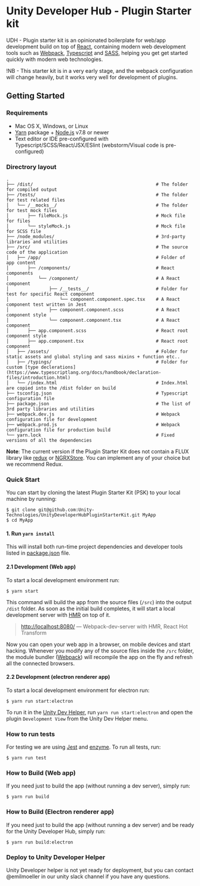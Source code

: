 # Unity Developer Hub - Plugin Starter kit

UDH - Plugin starter kit is an opinionated boilerplate for web/app development build on top of [React](https://facebook.github.io/react/), containing modern web development
tools such as [Webpack](http://webpack.github.io/), [Typescript](https://www.typescriptlang.org/index.html) and [SASS](http://sass-lang.com/), helping you get get started quickly with modern web technologies.

!NB - This starter kit is in a very early stage, and the webpack configuration will change heavily, but it works very well for development of plugins.

## Getting Started

### Requirements

* Mac OS X, Windows, or Linux
* [Yarn](https://yarnpkg.com/) package + [Node.js](https://nodejs.org/) v7.8 or newer 
* Text editor or IDE pre-configured with Typescript/SCSS/React/JSX/ESlint (webstorm/Visual code is pre-configured)

### Directrory layout


```
.
├── /dist/                                              # The folder for compiled output
├── /tests/                                             # The folder for test related files
│   └── /__mocks__/                                     # The folder for test mock files
│       ├── fileMock.js                                 # Mock file for files
│       └── styleMock.js                                # Mock file for SCSS file
├── /node_modules/                                      # 3rd-party libraries and utilities
├── /src/                                               # The source code of the application
│   ├── /app/                                           # Folder of app content
│       ├── /components/                                # React components
│           └── /component/                             # A React component
│               ├── /__tests__/                         # Folder for test for specific React component
│                   └── component.component.spec.tsx    # A React component test written in Jest
│               ├── component.component.scss            # A React component style
│               └── component.component.tsx             # A React component
│       ├── app.component.scss                          # React root component style
│       ├── app.component.tsx                           # React root component
│   ├── /assets/                                        # Folder for static assets and global styling and sass mixins + function etc..
│   ├── /typings/                                       # Folder for custom [type declerations](https://www.typescriptlang.org/docs/handbook/declaration-files/introduction.html)
│   └── /index.html                                     # Index.html are copied into the /dist folder on build
├── tsconfig.json                                       # Typescript configuration file
├── package.json                                        # The list of 3rd party libraries and utilities
├── webpack.dev.js                                      # Webpack configuration file for development
├── webpack.prod.js                                     # Webpack configuration file for production build
└── yarn.lock                                           # Fixed versions of all the dependencies
```

**Note**: The current version if the Plugin Starter Kit does not contain a FLUX library like [redux](https://github.com/reactjs/redux) or [NGRXStore](https://github.com/ngrx/store). You can implement any of your choice but we recommend Redux.

### Quick Start

You can start by cloning the latest Plugin Starter Kit (PSK) to your local machine by running:
```shell
$ git clone git@github.com:Unity-Technologies/UnityDeveloperHubPluginStarterKit.git MyApp
$ cd MyApp
```

#### 1. Run `yarn install`

This will install both run-time project dependencies and developer tools listed
in [package.json](./package.json) file.

#### 2.1 Development (Web app)
To start a local development environment run:

```shell
$ yarn start
```

This command will build the app from the source files (`/src`) into the output
`/dist` folder. As soon as the initial build completes, it will start a local development server with [HMR](https://webpack.github.io/docs/hot-module-replacement) on top of it.
> [http://localhost:8080/](http://localhost:8080/) — Webpack-dev-server with HMR, React Hot Transform

Now you can open your web app in a browser, on mobile devices and start
hacking. Whenever you modify any of the source files inside the `/src` folder,
the module bundler ([Webpack](http://webpack.github.io/)) will recompile the
app on the fly and refresh all the connected browsers.

#### 2.2 Development (electron renderer app)
To start a local development environment for electron run:

```shell
$ yarn run start:electron
```

To run it in the [Unity Dev Helper](https://github.com/Unity-Technologies/UnityDevHelper), run `yarn run start:electron` and open the plugin `Development View` from the Unity Dev Helper menu.

### How to run tests
For testing we are using [Jest](http://facebook.github.io/jest/) and [enzyme](http://airbnb.io/enzyme/).
To run all tests, run:

```shell
$ yarn run test
```

### How to Build (Web app)
If you need just to build the app (without running a dev server), simply run:

```shell
$ yarn run build
```

### How to Build (Electron renderer app)
If you need just to build the app (without running a dev server) and be ready for the Unity Developer Hub, simply run:

```shell
$ yarn run build:electron
```

### Deploy to Unity Developer Helper

Unity Developer helper is not yet ready for deployment, but you can contact @emilmoeller in our unity slack channel if you have any questions.

